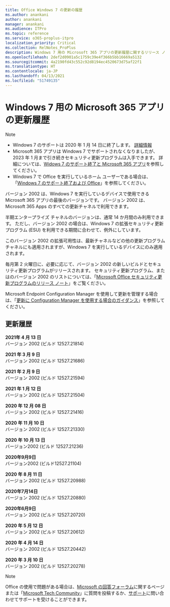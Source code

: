 ```yaml
---
title: Office Windows 7 の更新の履歴
ms.author: anankani
author: anankani
manager: anankani
ms.audience: ITPro
ms.topic: reference
ms.service: o365-proplus-itpro
localization_priority: Critical
ms.collection: RelNotes_ProPlus
description: Windows 7 用の Microsoft 365 アプリの更新履歴に関するリリース ノートを提供
ms.openlocfilehash: 2def2d0901a5c1759c39e4f366b5bb16669a5132
ms.sourcegitcommit: 4a2190fd43c552c92d8194ec4520673d75af22f1
ms.translationtype: HT
ms.contentlocale: ja-JP
ms.lasthandoff: 04/13/2021
ms.locfileid: "51749135"
---
```

# <a name="update-history-for-microsoft-365-apps-on-windows-7"></a>Windows 7 用の Microsoft 365 アプリの更新履歴 

 > [!NOTE]
>
>- Windows 7 のサポートは 2020 年 1 月 14 日に終了します。 [詳細情報](https://www.microsoft.com/microsoft-365/windows/end-of-windows-7-support)
>- Microsoft 365 アプリは Windows 7 でサポートされなくなりましたが、2023 年 1 月まで引き続きセキュリティ更新プログラムは入手できます。 詳細については、[Widows 7 のサポート終了と Microsoft 365 アプリ](/DeployOffice/endofsupport/windows-7-support)を参照してください。
>- Windows 7 で Office を実行しているホーム ユーザーである場合は、「[Windows 7 のサポート終了および Office](https://support.microsoft.com/office/78f20fab-b57b-44d7-8368-06a8493f3cb9)」を参照してください。

バージョン 2002 は、Windows 7 を実行しているデバイスで使用できる Microsoft 365 アプリの最後のバージョンです。 バージョン 2002 は、Microsoft 365 Apps のすべての更新チャネルで利用できます。

半期エンタープライズ チャネルのバージョンは、通常 14 か月間のみ利用できます。 ただし、バージョン 2002 の場合は、Windows 7 の拡張セキュリティ更新プログラム (ESU) を利用できる期間に合わせて、例外にしています。

このバージョン 2002 の拡張可用性は、最新チャネルなどの他の更新プログラム チャネルにも適用されますが、Windows 7 を実行しているデバイスにのみ適用されます。

毎月第 2 火曜日に、必要に応じて、バージョン 2002 の新しいビルドとセキュリティ更新プログラムがリリースされます。 セキュリティ更新プログラム、またはのバージョン 2002 のリストについては、「[Microsoft Office セキュリティ更新プログラムのリリース ノート](microsoft365-apps-security-updates.md)」をご覧ください。

Microsoft Endpoint Configuration Manager を使用して更新を管理する場合は、「[更新に Configuration Manager を使用する場合のガイダンス](/deployoffice/endofsupport/windows-7-support#guidance-when-using-configuration-manager-for-updates)」を参照してください。


## <a name="update-history"></a>更新履歴

[//]: # (削除しないでください)

**2021年 4 月 13 日**<br/>
バージョン 2002 (ビルド 12527.21814)<br/>

**2021 年 3 月 9 日**<br/>
バージョン 2002 (ビルド 12527.21686)<br/>

**2021 年 2 月 9 日**<br/>
バージョン 2002 (ビルド 12527.21594)<br/>

**2021 年 1 月 12 日**<br/>
バージョン 2002 (ビルド 12527.21504)<br/>

**2020 年 12 月 08 日**<br/>
バージョン 2002 (ビルド 12527.21416)<br/>

**2020 年 11 月 10 日**<br/>
バージョン 2002 (ビルド 12527.21330)<br/>

**2020 年 10 月 13 日**<br/>
バージョン2002 (ビルド 12527.21236)<br/>

**2020年9月9日**<br/>
バージョン2002 (ビルド12527.21104)<br/>

**2020 年 8 月 11 日**<br/>
バージョン 2002 (ビルド 12527.20988)<br/>

**2020年7月14日**<br/>
バージョン 2002 (ビルド 12527.20880)<br/>

**2020年6月9日**<br/>
バージョン 2002 (ビルド 12527.20720)<br/>

**2020 年 5 月 12 日**<br/>
バージョン 2002 (ビルド 12527.20612)<br/>

**2020 年 4 月 14 日**<br/>
バージョン 2002 (ビルド 12527.20442)<br/>

**2020 年 3 月 10 日**<br/>
バージョン 2002 (ビルド 12527.20278)<br/>




> [!NOTE]
> Office の使用で問題がある場合は、[Microsoft の回答フォーラム](https://answers.microsoft.com/)に関するページまたは「[Microsoft Tech Community](https://techcommunity.microsoft.com/)」に質問を投稿するか、[サポート](https://support.microsoft.com/contactus)に問い合わせてサポートを受けることができます。